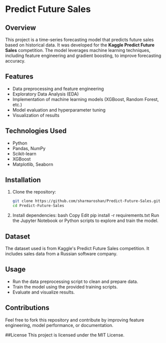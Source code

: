 # Predict Future Sales

## Overview
This project is a time-series forecasting model that predicts future sales based on historical data. It was developed for the **Kaggle Predict Future Sales** competition. The model leverages machine learning techniques, including feature engineering and gradient boosting, to improve forecasting accuracy.

## Features
- Data preprocessing and feature engineering  
- Exploratory Data Analysis (EDA)  
- Implementation of machine learning models (XGBoost, Random Forest, etc.)  
- Model evaluation and hyperparameter tuning  
- Visualization of results  

## Technologies Used
- Python  
- Pandas, NumPy  
- Scikit-learn  
- XGBoost  
- Matplotlib, Seaborn  

## Installation
1. Clone the repository:  
   ```bash
   git clone https://github.com/sharmaroshan/Predict-Future-Sales.git
   cd Predict-Future-Sales


2. Install dependencies:
   bash
   Copy
   Edit
   pip install -r requirements.txt
   Run the Jupyter Notebook or Python scripts to explore and train the model.

## Dataset
The dataset used is from Kaggle's Predict Future Sales competition. It includes sales data from a Russian software company.

## Usage
- Run the data preprocessing script to clean and prepare data.
- Train the model using the provided training scripts.
- Evaluate and visualize results.

## Contributions
Feel free to fork this repository and contribute by improving feature engineering, model performance, or documentation.

##License
This project is licensed under the MIT License.